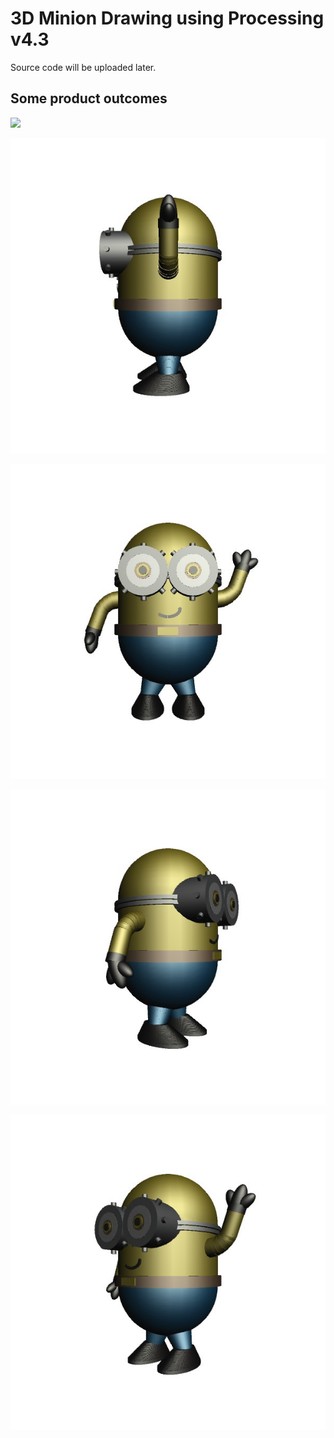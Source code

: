 # 3D Minion Drawing using Processing v4.3

Source code will be uploaded later.

## Some product outcomes

![](./img/gif.gif)

![](./img/image_file.jpg)

![](./img/image_file1.jpg)

![](./img/image_file2.jpg)

![](./img/image_file3.jpg)